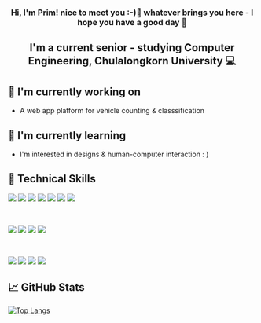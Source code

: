 <h3 align="center">
Hi, I'm Prim! nice to meet you :-)👋 whatever brings you here - I hope you have a good day 🍵
</h3>

<h2 align="center">
I'm a current senior - studying Computer Engineering, Chulalongkorn University 💻
</h2> 

## 🔭 I'm currently working on

- A web app platform for vehicle counting & classsification

## 🌱 I'm currently learning

- I'm interested in designs & human-computer interaction : )

## 💼 Technical Skills

![](https://img.shields.io/badge/Code-React-informational?style=flat&logo=react&color=61DAFB)
![](https://img.shields.io/badge/Code-Angular-informational?style=flat&logo=Angular&color=764ABC)
![](https://img.shields.io/badge/Code-JavaScript-informational?style=flat&logo=JavaScript&color=F7DF1E)
![](https://img.shields.io/badge/Code-TypeScript-informational?style=flat&logo=TypeScript&color=F7DF1E)
![](https://img.shields.io/badge/Code-HTML5-informational?style=flat&logo=HTML5&color=E34F26)
![](https://img.shields.io/badge/Code-MongoDb-informational?style=flat&logo=MongoDb&color=336791)
![](https://img.shields.io/badge/Code-MySQL-informational?style=flat&logo=mysql&color=003B57)

</br>

![](https://img.shields.io/badge/Style-Tailwind-informational?style=flat&logo=tailwind-css&color=1572B6)
![](https://img.shields.io/badge/Style-Bootstrap-informational?style=flat&logo=Bootstrap&color=7952B3)
![](https://img.shields.io/badge/Style-CSS3-informational?style=flat&logo=CSS3&color=1572B6)
![](https://img.shields.io/badge/Style-styled--components-informational?style=flat&logo=styled-components&color=DB7093)


</br>

![](https://img.shields.io/badge/Tools-Figma-informational?style=flat&logo=Figma&color=F24E1E)
![](https://img.shields.io/badge/Tools-NPM-informational?style=flat&logo=NPM&color=CB3837)
![](https://img.shields.io/badge/Tools-Notion-informational?style=flat&logo=Notion&color=00C7B7)
![](https://img.shields.io/badge/Tools-GitHub-informational?style=flat&logo=GitHub&color=181717)


## 📈 GitHub Stats 

[![Top Langs](https://github-readme-stats.vercel.app/api/top-langs/?username=RataSurithpinyo&layout=compact)](https://github.com/RataSurithpinyo)
